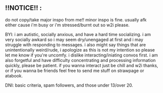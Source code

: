 ## ‼️NOTICE‼️ :
do not copy/take major inspo from me!! minor inspo is fine. usually afk either cause i'm busy or i'm stressed/burnt out so w2i please.

BYI: i am autistic, socially anxious, and have a hard time socializing. i am very socially awkard so i may seem dry/unengaged at first and i may struggle with responding to messages. i also might say things that are unintentionally weird/rude, i apologize as this is not my intention so please let me know if you're uncomfy. i dislike interacting/iniating convos first. i am also forgetful and have difficulty concentrating and processing information quickly, please be patient. if you wanna interact just be chill and w2i thanks, or if you wanna be friends feel free to send me stuff on strawpage or atabook.

DNI: basic criteria, spam followers, and those under 13/over 20.


